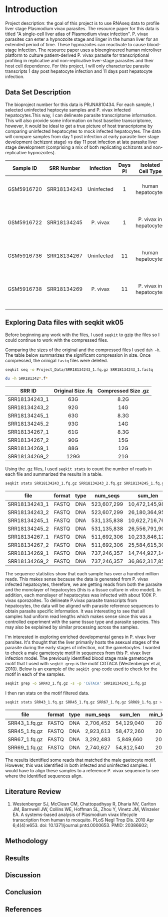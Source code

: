 # Introduction
Project description: the goal of this project is to use RNAseq data to profile liver stage Plasmodium vivax parasites. The resource paper for this data is titled "A single-cell liver atlas of Plasmodium vivax infection".
P. vivax parasites can enter a hypnozoite stage and linger in the human liver for an extended period of time. These hypnozoites can reactivate to cause blood-stage infection. The resource paper uses a bioengineered human microliver platform to culture patient-derived P. vivax parasite for transcriptional profiling in replicative and non-replicative liver-stage parasites and their host cell dependence. For this project, I will only characterize parasite transcripts 1 day post hepatocyte infection and 11 days post hepatocyte infection.  


## Data Set Description
The bioproject number for this data is PRJNA810434. For each sample, I selected uninfected heptocyte samples and P. vivax infected hepatocytes.This way, I can delineate parasite transcriptome information. This will also provide some information on host baseline transcriptome, however, it would be ideal to get a true picture of host transcriptome by comparing uninfected hepatocytes to mock infected hepatocytes. The data will  compare samples from day 1 post infection at early parasite liver stage development (schizont stage) vs day 11 post infection at late parasite liver stage development (comprising a mix of both replicating schizonts and non-replicative hypnozoites). 

|Sample ID    |SRR Number  |Infection  |Days PI |Isolated Cell Type     |Description                                                        |
|:-----------:|:----------:|:---------:|:------:|:---------------------:|:-----------------------------------------------------------------:|
|GSM5916720   |SRR18134243 |Uninfected |1       |human hepatocytes      |to obtain baseline host/parasite transcriptome                     |
|GSM5916722   |SRR18134245 |P. vivax   |1       |P. vivax in hepatocytes|infection with 100K sporozoites representing early stage parasites |
|GSM5916736   |SRR18134267 |Uninfected |11	|human hepatocytes	|to obtain baseline host/parasite transcriptome                     |
|GSM5916738   |SRR18134269 |P. vivax   |11	|P. vivax in hepatocytes|100K sporozoites representing late stage parasites and hypnozoites |

## Exploring Data files with seqkit wk05
Before beginning any work with the files, I used `seqkit` to gzip the files so I could continue to work with the compressed files.

Comparing the sizes of the original and the compressed files I used `duh -h`. The table below summarizes the significant compression in size. Once compressed, the orinigal `fastq` files were deleted.

```bash
seqkit seq -o Project_Data/SRR18134243_1.fq.gz SRR18134243_1.fastq 
```

```bash
du -h SRR181342*.f*
```

|SRR ID       |Original Size .fq  |Compressed Size .gz   |
|:-----------:|:-----------------:|:--------------------:|
|SRR18134243_1|63G                |8.2G                  |
|SRR18134243_2|92G                |14G                   |
|SRR18134245_1|63G                |8.3G                  |
|SRR18134245_2|93G                |14G                   |
|SRR18134267_1|61G                |8.3G                  |
|SRR18134267_2|90G                |15G                   |
|SRR18134269_1|88G                |12G                   |
|SRR18134269_2|129G               |21G                   |

Using the .gz files, I used `seqkit stats` to count the number of reads in each file and summarized the results in a table.

```bash
seqkit stats SRR18134243_1.fq.gz SRR18134243_2.fq.gz SRR18134245_1.fq.gz SRR18134245_2.fq.gz SRR18134267_1.fq.gz SRR18134267_2.fq.gz SRR18134269_1.fq.gz SRR18134269_2.fq.gz > Pvivax_liver_parasites.stats.tsv
```

|file          |format| type |num_seqs    |sum_len        |min_len  |avg_len |max_len|
|:------------:|:----:|:----:|:----------:|:-------------:|:-------:|:------:|:-----:|
|SRR18134243_1 |FASTQ |DNA   |523,607,299 |10,472,145,980 |20       |20      |20     |
|SRR18134243_2 |FASTQ |DNA   |523,607,299 |26,180,364,950 |50       |50      |50     |
|SRR18134245_1 |FASTQ |DNA   |531,135,838 |10,622,716,760 |20       |20      |20     |
|SRR18134245_2 |FASTQ |DNA   |531,135,838 |26,556,791,900 |50       |50      |50     |
|SRR18134267_1 |FASTQ |DNA   |511,692,306 |10,233,846,120 |20       |20      |20     |
|SRR18134267_2 |FASTQ |DNA   |511,692,306 |25,584,615,300 |50       |50      |50     |
|SRR18134269_1 |FASTQ |DNA   |737,246,357 |14,744,927,140 |20       |20      |20     |
|SRR18134269_2 |FASTQ |DNA   |737,246,357 |36,862,317,850 |50       |50      |50     |
       
The sequence statistics show that each sample has over a hundred million reads. This makes sense because the data is generated from P. vivax infected hepatocytes, therefore, we are getting reads from both the parasite and the monolayer of hepatocytes (this is a tissue culture in vitro model). In addition, each monolayer of hepatocytes was infected with about 100K P. vivax sporozoites. To delineate P.vivax parasite transcripts from hepatocytes, the data will be aligned with parasite reference sequences to obtain parasite specific information. It was interesting to see that all samples had uniform read lengths which makes sense since this was a controlled experiment with the same tissue type and parasite species. This may also be explained by similar processing across the samples. 

I'm interested in exploring enriched developmental genes in P. vivax liver parsites. It's thought that the liver primarily hosts the asexual stages of the parasite during the early stages of infection, not the gametocytes. I wanted to check a male gametocyte motif in sequences from this P. vivax liver infection model. The previously identified blood stage male gametocyte motif that I used with `seqkit grep` is the motif CGTACA (Westenberger et al, 2010). Below is an example of the `seqkit grep` code used to check for the motif in each of the samples.

```bash
seqkit grep -o SRR43_1.fq.gz -s -p 'CGTACA' SRR18134243_1.fq.gz
```
I then ran stats on the motif filtered data.

```bash
seqkit stats SRR43_1.fq.gz SRR45_1.fq.gz SRR67_1.fq.gz SRR69_1.fq.gz > Male_gametes.stats.tsv
```

|file         |format|type |num_seqs |sum_len   |min_len|avg_len|max_len|
|:-----------:|:----:|:---:|:-------:|:--------:|:-----:|:-----:|:-----:|
|SRR43_1.fq.gz|FASTQ |DNA  |2,706,452|54,129,040|20     |20     |20     |
|SRR45_1.fq.gz|FASTQ |DNA  |2,923,613|58,472,260|20     |20     |20     |
|SRR67_1.fq.gz|FASTQ |DNA  |3,292,483|5,849,660 |20     |20     |20     |
|SRR69_1.fq.gz|FASTQ |DNA  |2,740,627|54,812,540|20     |20     |20     |

The results identified some reads that matched the male gaetocyte motif. However, this was identified in both infected and uninfected samples. I would have to align these samples to a reference P. vivax sequence to see where the identified sequences align.


## Literature Review
1. Westenberger SJ, McClean CM, Chattopadhyay R, Dharia NV, Carlton JM, Barnwell JW, Collins WE, Hoffman SL, Zhou Y, Vinetz JM, Winzeler EA. A systems-based analysis of Plasmodium vivax lifecycle transcription from human to mosquito. PLoS Negl Trop Dis. 2010 Apr 6;4(4):e653. doi: 10.1371/journal.pntd.0000653. PMID: 20386602;

## Methodology

## Results

## Discussion

## Conclusion

## References
